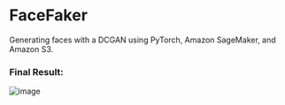 # FaceFaker
Generating faces with a DCGAN using PyTorch, Amazon SageMaker, and Amazon S3.


### Final Result:

![image](https://github.com/tejas-srikanth/FaceMaker/assets/65552202/fa5910f1-0655-48c9-9b2f-9902b0aa1b14)

